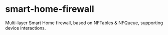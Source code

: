 # smart-home-firewall
Multi-layer Smart Home firewall, based on NFTables &amp; NFQueue, supporting device interactions.
